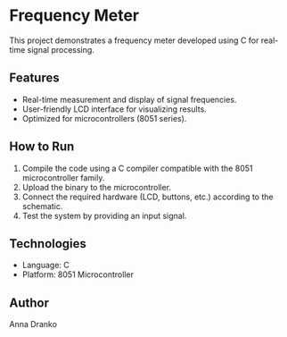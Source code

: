 # Frequency Meter

This project demonstrates a frequency meter developed using C for real-time signal processing.

## Features
- Real-time measurement and display of signal frequencies.
- User-friendly LCD interface for visualizing results.
- Optimized for microcontrollers (8051 series).

## How to Run
1. Compile the code using a C compiler compatible with the 8051 microcontroller family.
2. Upload the binary to the microcontroller.
3. Connect the required hardware (LCD, buttons, etc.) according to the schematic.
4. Test the system by providing an input signal.

## Technologies
- Language: C
- Platform: 8051 Microcontroller

## Author
Anna Dranko
